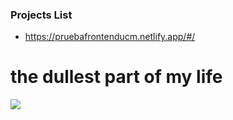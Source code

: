 ### Projects List 
- https://pruebafrontenducm.netlify.app/#/


# the dullest part of my life

<img src="https://c.tenor.com/1z8oDiQ76NoAAAAd/tenor.gif" style="max-width: 100%; height: auto;">
